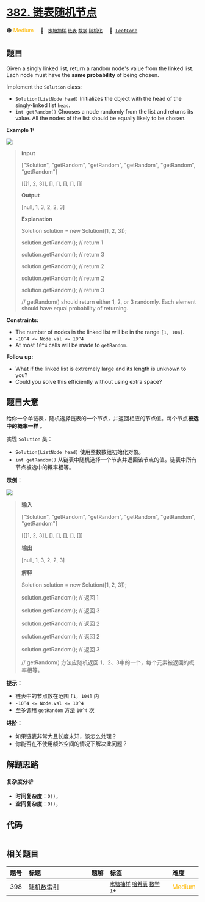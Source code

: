 # [382. 链表随机节点](https://leetcode.com/problems/linked-list-random-node)

🟠 <font color=#ffb800>Medium</font>&emsp; 🔖&ensp; [`水塘抽样`](/leetcode/outline/tag/reservoir-sampling.md) [`链表`](/leetcode/outline/tag/linked-list.md) [`数学`](/leetcode/outline/tag/math.md) [`随机化`](/leetcode/outline/tag/randomized.md)&emsp; 🔗&ensp;[`LeetCode`](https://leetcode.com/problems/linked-list-random-node)


## 题目

Given a singly linked list, return a random node's value from the linked list.
Each node must have the **same probability** of being chosen.

Implement the `Solution` class:

  * `Solution(ListNode head)` Initializes the object with the head of the singly-linked list `head`.
  * `int getRandom()` Chooses a node randomly from the list and returns its value. All the nodes of the list should be equally likely to be chosen.



**Example 1:**

![](https://assets.leetcode.com/uploads/2021/03/16/getrand-linked-list.jpg)

> 
> 
> 
> 
> 
> **Input**
> 
> ["Solution", "getRandom", "getRandom", "getRandom", "getRandom", "getRandom"]
> 
> [[[1, 2, 3]], [], [], [], [], []]
> 
> **Output**
> 
> [null, 1, 3, 2, 2, 3]
> 
> 
> 
> **Explanation**
> 
> Solution solution = new Solution([1, 2, 3]);
> 
> solution.getRandom(); // return 1
> 
> solution.getRandom(); // return 3
> 
> solution.getRandom(); // return 2
> 
> solution.getRandom(); // return 2
> 
> solution.getRandom(); // return 3
> 
> // getRandom() should return either 1, 2, or 3 randomly. Each element should have equal probability of returning.

**Constraints:**

  * The number of nodes in the linked list will be in the range `[1, 104]`.
  * `-10^4 <= Node.val <= 10^4`
  * At most `10^4` calls will be made to `getRandom`.



**Follow up:**

  * What if the linked list is extremely large and its length is unknown to you?
  * Could you solve this efficiently without using extra space?


## 题目大意

给你一个单链表，随机选择链表的一个节点，并返回相应的节点值。每个节点**被选中的概率一样** 。

实现 `Solution` 类：

  * `Solution(ListNode head)` 使用整数数组初始化对象。
  * `int getRandom()` 从链表中随机选择一个节点并返回该节点的值。链表中所有节点被选中的概率相等。



**示例：**

![](https://assets.leetcode.com/uploads/2021/03/16/getrand-linked-list.jpg)

> 
> 
> 
> 
> 
> **输入**
> 
> ["Solution", "getRandom", "getRandom", "getRandom", "getRandom", "getRandom"]
> 
> [[[1, 2, 3]], [], [], [], [], []]
> 
> **输出**
> 
> [null, 1, 3, 2, 2, 3]
> 
> 
> 
> **解释**
> 
> Solution solution = new Solution([1, 2, 3]);
> 
> solution.getRandom(); // 返回 1
> 
> solution.getRandom(); // 返回 3
> 
> solution.getRandom(); // 返回 2
> 
> solution.getRandom(); // 返回 2
> 
> solution.getRandom(); // 返回 3
> 
> // getRandom() 方法应随机返回 1、2、3中的一个，每个元素被返回的概率相等。



**提示：**

  * 链表中的节点数在范围 `[1, 104]` 内
  * `-10^4 <= Node.val <= 10^4`
  * 至多调用 `getRandom` 方法 `10^4` 次



**进阶：**

  * 如果链表非常大且长度未知，该怎么处理？
  * 你能否在不使用额外空间的情况下解决此问题？


## 解题思路

#### 复杂度分析

- **时间复杂度**：`O()`，
- **空间复杂度**：`O()`，

## 代码

```javascript

```

## 相关题目

<!-- prettier-ignore -->
| 题号 | 标题 | 题解 | 标签 | 难度 |
| :------: | :------ | :------: | :------ | :------ |
| 398 | [随机数索引](https://leetcode.com/problems/random-pick-index) |  |  [`水塘抽样`](/leetcode/outline/tag/reservoir-sampling.md) [`哈希表`](/leetcode/outline/tag/hash-table.md) [`数学`](/leetcode/outline/tag/math.md) `1+` | <font color=#ffb800>Medium</font> |

<style>
.blue {
    background-color: #096dd9;
    padding: 0.25rem 0.5rem;
    margin: 0;
    font-size: 0.85em;
    border-radius: 3px;
    color: white;
    font-weight: 500;
}
table th:first-of-type { width: 10%; }
table th:nth-of-type(2) { width: 35%; }
table th:nth-of-type(3) { width: 10%; }
table th:nth-of-type(4) { width: 35%; }
table th:nth-of-type(5) { width: 10%; }
</style>
